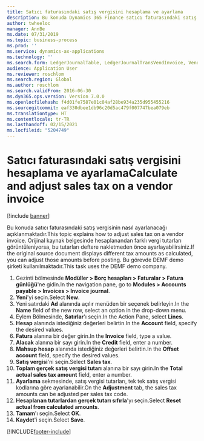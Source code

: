 ```yaml
---
title: Satıcı faturasındaki satış vergisini hesaplama ve ayarlama
description: Bu konuda Dynamics 365 Finance satıcı faturasındaki satış vergisinin nasıl ayarlanacağı açıklanmaktadır.
author: twheeloc
manager: AnnBe
ms.date: 07/31/2019
ms.topic: business-process
ms.prod: ''
ms.service: dynamics-ax-applications
ms.technology: ''
ms.search.form: LedgerJournalTable, LedgerJournalTransVendInvoice, VendTableLookup, TaxTmpWorkTrans
audience: Application User
ms.reviewer: roschlom
ms.search.region: Global
ms.author: roschlom
ms.search.validFrom: 2016-06-30
ms.dyn365.ops.version: Version 7.0.0
ms.openlocfilehash: f4d01fe7587e01c04af28be934a235d955455216
ms.sourcegitcommit: eaf330dbee1db96c20d5ac479f007747bea079eb
ms.translationtype: HT
ms.contentlocale: tr-TR
ms.lasthandoff: 02/15/2021
ms.locfileid: "5204749"
---
```

# <a name="calculate-and-adjust-sales-tax-on-a-vendor-invoice"></a><span data-ttu-id="4b8b7-103">Satıcı faturasındaki satış vergisini hesaplama ve ayarlama</span><span class="sxs-lookup"><span data-stu-id="4b8b7-103">Calculate and adjust sales tax on a vendor invoice</span></span>

[!include [banner](../../includes/banner.md)]

<span data-ttu-id="4b8b7-104">Bu konuda satıcı faturasındaki satış vergisinin nasıl ayarlanacağı açıklanmaktadır.</span><span class="sxs-lookup"><span data-stu-id="4b8b7-104">This topic explains how to adjust sales tax on a vendor invoice.</span></span> <span data-ttu-id="4b8b7-105">Orijinal kaynak belgesinde hesaplanandan farklı vergi tutarları görüntüleniyorsa, bu tutarları deftere nakletmeden önce ayarlayabilirsiniz.</span><span class="sxs-lookup"><span data-stu-id="4b8b7-105">If the original source document displays different tax amounts as calculated, you can adjust those amounts before posting.</span></span> <span data-ttu-id="4b8b7-106">Bu görevde DEMF demo şirketi kullanılmaktadır.</span><span class="sxs-lookup"><span data-stu-id="4b8b7-106">This task uses the DEMF demo company.</span></span>

1. <span data-ttu-id="4b8b7-107">Gezinti bölmesinde **Modüller > Borç hesapları > Faturalar > Fatura günlüğü**'ne gidin.</span><span class="sxs-lookup"><span data-stu-id="4b8b7-107">In the navigation pane, go to **Modules > Accounts payable > Invoices > Invoice journal**.</span></span>
2. <span data-ttu-id="4b8b7-108">**Yeni**'yi seçin.</span><span class="sxs-lookup"><span data-stu-id="4b8b7-108">Select **New**.</span></span>
3. <span data-ttu-id="4b8b7-109">Yeni satırdaki **Ad** alanında açılır menüden bir seçenek belirleyin.</span><span class="sxs-lookup"><span data-stu-id="4b8b7-109">In the **Name** field of the new row, select an option in the drop-down menu.</span></span>
4. <span data-ttu-id="4b8b7-110">Eylem Bölmesinde, **Satırlar**'ı seçin.</span><span class="sxs-lookup"><span data-stu-id="4b8b7-110">In the Action Pane, select **Lines**.</span></span>
5. <span data-ttu-id="4b8b7-111">**Hesap** alanında istediğiniz değerleri belirtin.</span><span class="sxs-lookup"><span data-stu-id="4b8b7-111">In the **Account** field, specify the desired values.</span></span>
6. <span data-ttu-id="4b8b7-112">**Fatura** alanına bir değer girin.</span><span class="sxs-lookup"><span data-stu-id="4b8b7-112">In the **Invoice** field, type a value.</span></span>
7. <span data-ttu-id="4b8b7-113">**Alacak** alanına bir sayı girin.</span><span class="sxs-lookup"><span data-stu-id="4b8b7-113">In the **Credit** field, enter a number.</span></span>
8. <span data-ttu-id="4b8b7-114">**Mahsup hesap** alanında istediğiniz değerleri belirtin.</span><span class="sxs-lookup"><span data-stu-id="4b8b7-114">In the **Offset account** field, specify the desired values.</span></span>
9. <span data-ttu-id="4b8b7-115">**Satış vergisi**'ni seçin.</span><span class="sxs-lookup"><span data-stu-id="4b8b7-115">Select **Sales tax**.</span></span>
10. <span data-ttu-id="4b8b7-116">**Toplam gerçek satış vergisi tutarı** alanına bir sayı girin.</span><span class="sxs-lookup"><span data-stu-id="4b8b7-116">In the **Total actual sales tax amount** field, enter a number.</span></span>
11. <span data-ttu-id="4b8b7-117">**Ayarlama** sekmesinde, satış vergisi tutarları, tek tek satış vergisi kodlarına göre ayarlanabilir.</span><span class="sxs-lookup"><span data-stu-id="4b8b7-117">On the **Adjustment** tab, the sales tax amounts can be adjusted per sales tax code.</span></span>
12. <span data-ttu-id="4b8b7-118">**Hesaplanan tutarlardan gerçek tutarı sıfırla**'yı seçin.</span><span class="sxs-lookup"><span data-stu-id="4b8b7-118">Select **Reset actual from calculated amounts**.</span></span>
13. <span data-ttu-id="4b8b7-119">**Tamam**'ı seçin.</span><span class="sxs-lookup"><span data-stu-id="4b8b7-119">Select **OK**.</span></span>
14. <span data-ttu-id="4b8b7-120">**Kaydet**'i seçin.</span><span class="sxs-lookup"><span data-stu-id="4b8b7-120">Select **Save**.</span></span>



[!INCLUDE[footer-include](../../../includes/footer-banner.md)]